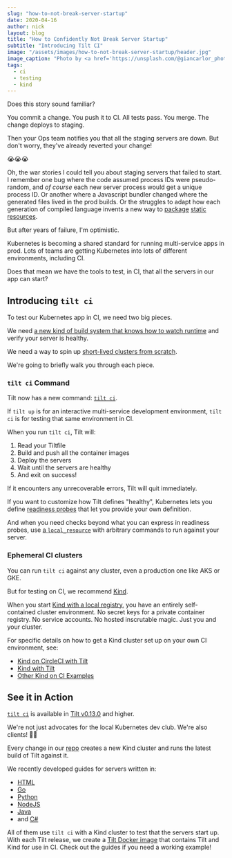 ```yaml
---
slug: "how-to-not-break-server-startup"
date: 2020-04-16
author: nick
layout: blog
title: "How to Confidently Not Break Server Startup"
subtitle: "Introducing Tilt CI"
image: "/assets/images/how-to-not-break-server-startup/header.jpg"
image_caption: "Photo by <a href='https://unsplash.com/@giancarlor_photo?utm_source=unsplash&amp;utm_medium=referral&amp;utm_content=creditCopyText'>Giancarlo Revolledo</a> on <a href='/s/photos/broken?utm_source=unsplash&amp;utm_medium=referral&amp;utm_content=creditCopyText'>Unsplash</a>"
tags:
  - ci
  - testing
  - kind
---
```


Does this story sound familiar?

You commit a change. You push it to CI. All tests pass. You merge. The change
deploys to staging.

Then your Ops team notifies you that all the staging servers are down. But don't
worry, they've already reverted your change!

😭😭😭

Oh, the war stories I could tell you about staging servers that failed to
start. I remember one bug where the code assumed process IDs were pseudo-random,
and _of course_ each new server process would get a unique process ID. Or
another where a Javascript bundler changed where the generated files lived in
the prod builds. Or the struggles to adapt how each generation of compiled
language invents a new way to
[package](https://docs.microsoft.com/en-us/aspnet/core/fundamentals/static-files?view=aspnetcore-3.1)
[static](https://en.wikipedia.org/wiki/Java_resource_bundle)
[resources](https://github.com/markbates/pkger).

But after years of failure, I'm optimistic.

Kubernetes is becoming a shared standard for running multi-service apps in prod.
Lots of teams are getting Kubernetes into lots of different environments,
including CI.

Does that mean we have the tools to test, in CI, that all the servers in our app
can start?

## Introducing `tilt ci`

To test our Kubernetes app in CI, we need two big pieces.

We need [a new kind of build system that knows how to watch
runtime](https://blog.tilt.dev/2019/09/05/put-down-particle-accelerator.html)
and verify your server is healthy.

We need a way to spin up [short-lived clusters from
scratch](https://blog.tilt.dev/2020/02/11/delete-clusters-faster-with-kind.html).

We're going to briefly walk you through each piece.

### `tilt ci` Command

Tilt now has a new command: [`tilt ci`](https://docs.tilt.dev/cli/tilt_ci.html).

If `tilt up` is for an interactive multi-service development environment, 
`tilt ci` is for testing that same environment in CI.

When you run `tilt ci`, Tilt will:

1. Read your Tiltfile
2. Build and push all the container images
3. Deploy the servers 
4. Wait until the servers are healthy
5. And exit on success!

If it encounters any unrecoverable errors, Tilt will quit immediately.

If you want to customize how Tilt defines "healthy", Kubernetes lets you define [readiness
probes](https://kubernetes.io/docs/tasks/configure-pod-container/configure-liveness-readiness-startup-probes/)
that let you provide your own definition.

And when you need checks beyond what you can express in readiness probes, use [a
`local_resource`](https://docs.tilt.dev/local_resource.html) with arbitrary
commands to run against your server.

### Ephemeral CI clusters

You can run `tilt ci` against any cluster, even a production one like AKS or
GKE.

But for testing on CI, we recommend [Kind](https://kind.sigs.k8s.io/).

When you start [Kind with a local
registry](https://blog.tilt.dev/2020/02/11/delete-clusters-faster-with-kind.html),
you have an entirely self-contained cluster environment. No secret
keys for a private container registry. No service accounts. No hosted
inscrutable magic. Just you and your cluster.

For specific details on how to get a Kind cluster set up on your own CI environment, see:

- [Kind on CircleCI with Tilt](https://github.com/windmilleng/kind-local/blob/master/.circleci/README.md)
- [Kind with Tilt](https://github.com/windmilleng/kind-local/blob/master/README.md)
- [Other Kind on CI Examples](https://github.com/kind-ci/examples)

## See it in Action

[`tilt ci`](https://docs.tilt.dev/cli/tilt_ci.html) is available in [Tilt
v0.13.0](https://github.com/windmilleng/tilt/releases/tag/v0.13.0) and higher.

We're not just advocates for the local Kubernetes dev club. We're also clients! 👨‍🦲

Every change in our [repo](https://github.com/windmilleng/tilt) creates a new
Kind cluster and runs the latest build of Tilt against it.

We recently developed guides for servers written in:

- [HTML](https://github.com/windmilleng/tilt-example-html)
- [Go](https://github.com/windmilleng/tilt-example-go)
- [Python](https://github.com/windmilleng/tilt-example-python)
- [NodeJS](https://github.com/windmilleng/tilt-example-nodejs)
- [Java](https://github.com/windmilleng/tilt-example-java)
- and [C#](https://github.com/windmilleng/tilt-example-csharp)

All of them use `tilt ci` with a Kind cluster to test that the servers start
up. With each Tilt release, we create a [Tilt Docker
image](https://hub.docker.com/repository/docker/tiltdev/tilt/general) that
contains Tilt and Kind for use in CI. Check out the guides if you need a working
example!


